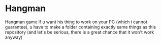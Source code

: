 # Hangman
Hangman game
If u want his thing to work on your PC (which i cannot guarantee), u have to make a folder containing exactly same things as this repository (and let's be serious, there is a great chance that it won't work anyway)
